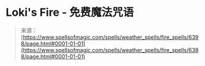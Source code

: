<!--yml

category: 未分类

date: 2024-06-12 18:41:02

-->

# Loki's Fire - 免费魔法咒语

> 来源：[https://www.spellsofmagic.com/spells/weather_spells/fire_spells/6398/page.html#0001-01-01](https://www.spellsofmagic.com/spells/weather_spells/fire_spells/6398/page.html#0001-01-01)
